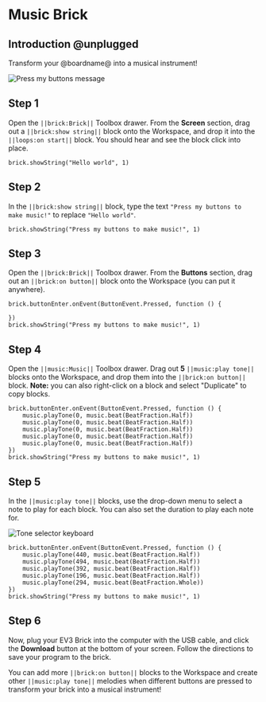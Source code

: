 # Music Brick

## Introduction @unplugged

Transform your @boardname@ into a musical instrument!

![Press my buttons message](/static/tutorials/music-brick/press-my-buttons.png)


## Step 1

Open the ``||brick:Brick||`` Toolbox drawer. From the **Screen** section, drag out a ``||brick:show string||`` block onto the Workspace, and drop it into the ``||loops:on start||`` block. You should hear and see the block click into place.

```blocks
brick.showString("Hello world", 1)
```

## Step 2

In the ``||brick:show string||`` block, type the text ``"Press my buttons to make music!"`` to replace ``"Hello world"``.

```blocks
brick.showString("Press my buttons to make music!", 1)
```

## Step 3

Open the ``||brick:Brick||`` Toolbox drawer. From the **Buttons** section, drag out an ``||brick:on button||`` block onto the Workspace (you can put it anywhere).

```blocks
brick.buttonEnter.onEvent(ButtonEvent.Pressed, function () {

})
brick.showString("Press my buttons to make music!", 1)
```

## Step 4

Open the ``||music:Music||`` Toolbox drawer. Drag out **5** ``||music:play tone||`` blocks onto the Workspace, and drop them into the ``||brick:on button||`` block. **Note:** you can also right-click on a block and select "Duplicate" to copy blocks.

```blocks
brick.buttonEnter.onEvent(ButtonEvent.Pressed, function () {
    music.playTone(0, music.beat(BeatFraction.Half))
    music.playTone(0, music.beat(BeatFraction.Half))
    music.playTone(0, music.beat(BeatFraction.Half))
    music.playTone(0, music.beat(BeatFraction.Half))
    music.playTone(0, music.beat(BeatFraction.Half))
})
brick.showString("Press my buttons to make music!", 1) 
```

## Step 5

In the ``||music:play tone||`` blocks, use the drop-down menu to select a note to play for each block.  You can also set the duration to play each note for.

![Tone selector keyboard](/static/tutorials/music-brick/play-tone-dropdown.png)

```blocks
brick.buttonEnter.onEvent(ButtonEvent.Pressed, function () {
    music.playTone(440, music.beat(BeatFraction.Half))
    music.playTone(494, music.beat(BeatFraction.Half))
    music.playTone(392, music.beat(BeatFraction.Half))
    music.playTone(196, music.beat(BeatFraction.Half))
    music.playTone(294, music.beat(BeatFraction.Whole))
})
brick.showString("Press my buttons to make music!", 1)
```

## Step 6

Now, plug your EV3 Brick into the computer with the USB cable, and click the **Download** button at the bottom of your screen. Follow the directions to save your program to the brick.

You can add more ``||brick:on button||`` blocks to the Workspace and create other ``||music:play tone||`` melodies when different buttons are pressed to transform your brick into a musical instrument!
 